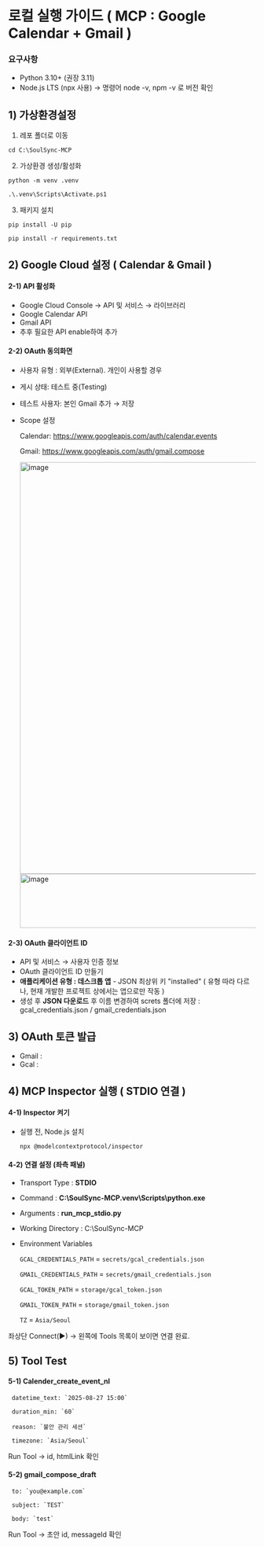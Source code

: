 # 로컬 실행 가이드 ( MCP : Google Calendar + Gmail )

### 요구사항
- Python 3.10+ (권장 3.11)
- Node.js LTS (npx 사용) → 명령어 node -v, npm -v 로 버전 확인



## 1) 가상환경설정

1)  레포 폴더로 이동
   
   `cd C:\SoulSync-MCP`

2)  가상환경 생성/활성화
   
   `python -m venv .venv`

   `.\.venv\Scripts\Activate.ps1`

3)  패키지 설치

   `pip install -U pip`

   `pip install -r requirements.txt`



## 2) Google Cloud 설정 ( Calendar & Gmail )

#### 2-1) API 활성화
- Google Cloud Console → API 및 서비스 → 라이브러리
- Google Calendar API
- Gmail API
- 추후 필요한 API enable하여 추가
  
#### 2-2) OAuth 동의화면
- 사용자 유형 : 외부(External). 개인이 사용할 경우
- 게시 상태: 테스트 중(Testing)
- 테스트 사용자: 본인 Gmail 추가 → 저장
- Scope 설정
  
  Calendar: https://www.googleapis.com/auth/calendar.events
  
  Gmail: https://www.googleapis.com/auth/gmail.compose
  
  <img width="729" height="838" alt="image" src="https://github.com/user-attachments/assets/25a547ac-8256-4c08-8d5a-36679c6377cd" />
  <img width="608" height="110" alt="image" src="https://github.com/user-attachments/assets/12e3f237-6e63-4109-a679-4562e885b110" />
  
#### 2-3) OAuth 클라이언트 ID
- API 및 서비스 → 사용자 인증 정보
- OAuth 클라이언트 ID 만들기
- **애플리케이션 유형 : 데스크톱 앱** - JSON 최상위 키 "installed" ( 유형 따라 다르나, 현재 개발한 프로젝트 상에서는 앱으로만 작동 )
- 생성 후 **JSON 다운로드** 후 이름 변경하여 screts 폴더에 저장 : gcal_credentials.json / gmail_credentials.json


  
## 3) OAuth 토큰 발급
- Gmail :
- Gcal :


  
## 4) MCP Inspector 실행 ( STDIO 연결 )
#### 4-1) Inspector 켜기
- 실행 전, Node.js 설치
  
   `npx @modelcontextprotocol/inspector`

#### 4-2) 연결 설정 (좌측 패널)
- Transport Type : **STDIO**
- Command : **C:\SoulSync-MCP\.venv\Scripts\python.exe**
- Arguments : **run_mcp_stdio.py**
- Working Directory : C:\SoulSync-MCP
- Environment Variables
  
  `GCAL_CREDENTIALS_PATH` = `secrets/gcal_credentials.json`
  
  `GMAIL_CREDENTIALS_PATH` = `secrets/gmail_credentials.json`
  
  `GCAL_TOKEN_PATH`       = `storage/gcal_token.json`
  
  `GMAIL_TOKEN_PATH`      = `storage/gmail_token.json`
  
  `TZ`                    = `Asia/Seoul`

좌상단 Connect(▶) → 왼쪽에 Tools 목록이 보이면 연결 완료.



## 5) Tool Test
#### 5-1) Calender_create_event_nl

     datetime_text: `2025-08-27 15:00`
  
     duration_min: `60`
  
     reason: `불안 관리 세션`
  
     timezone: `Asia/Seoul`
     
   Run Tool → id, htmlLink 확인

#### 5-2) gmail_compose_draft

     to: `you@example.com`
  
     subject: `TEST`
  
     body: `test`
  
   Run Tool → 초안 id, messageId 확인
  
